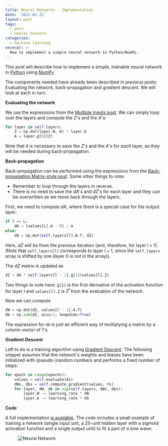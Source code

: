 ```yaml
---
title: Neural Networks - Implementation
date: '2022-01-22'
layout: post
tags:
  - post
  - neural network
categories:
  - machine learning
excerpt: >-
  How to implement a simple neural network in Python/NumPy.
---
```

This post will describe how to implement a simple, trainable neural network in
[Python](https://www.python.org) using [NumPy](https://numpy.org).

The components needed have already been described in previous posts:
Evaluating the network, back-propagation and gradient descent.
We will look at each in turn.

**Evaluating the network**

We use the expressions from the
[Multiple Inputs post](/blog/2023/01/neural-networks-03-multiple-inputs).
We can simply loop over the layers and compute the $Z$'s and the $A$'s:

```python
for layer in self.layers:
    Z = np.dot(layer.W, A) + layer.b
    A = layer.g[0](Z)
```

Note that it is necessary to save the $Z$'s and the $A$'s for *each* layer,
as they will be needed during back-propagation.

**Back-propagation**

Back-propagation can be performed using the expressions from the
[Back-propagation Matrix-style post](/blog/2023/01/neural-networks-07-back-propagation-matrix-style).
Some other things to note:
- Remember to loop through the layers in reverse.
- There is no need to save the $dA$'s and $dZ$'s for each layer and they can be overwritten as
  we move back through the layers.

First, we need to compute $dA$, where there is a special case for the output layer:

```python
if l == L:
    dA = (values[L].A - Y) / m
else:
    dA = np.dot(self.layers[l].W.T, dZ)
```

Here, $dZ$ will be from the previous iteration (and, therefore, for layer $l+1$).
(Note that `self.layers[l]` corresponds to layer $l+1$, since the `self.layers` array
is shifted by one (layer 0 is not in the array)).

The $dZ$ matrix is updated as

```python
dZ = dA * self.layers[l - 1].g[1](values[l].Z)
```

Two things to note here: `g[1]` is the first derivative of the activation function
for layer $l$ and `values[l].Z` is $Z^l$ from the evaluation of the network.

Now we can compute

```python
dW = np.dot(dZ, values[l - 1].A.T)
db = np.sum(dZ, axis=1, keepdims=True)
```

The expression for `db` is just an efficient way of multiplying a matrix by a
column vector of 1's.

**Gradient Descent**

Left to do is a training algorithm using
[Gradient Descent](/blog/2023/01/neural-networks-05-gradient-descent).
The following snippet assumes that the network's weights and biases have been
initialized with (pseudo-)random numbers and performs a fixed number of
steps:

```python
for epoch in range(epochs):
    values = self.evaluate(Xs)
    dWs, dbs = self.compute_gradient(values, Ys)
    for layer, dW, db in zip(self.layers, dWs, dbs):
        layer.W -= learning_rate * dW
        layer.b -= learning_rate * db
```

**Code**

A full implementation
[is available](https://github.com/janmarthedal/machine-learning-from-the-ground-up/blob/blog/simple_neural_network.py).
The code includes a small example of training a network (single input unit, a 20-unit hidden layer with
a sigmoid activation function and a single output unit) to fit a part of a sine wave:

<figure>
  <img src="/media/neural-network-sin-test.svg" class="img-responsive" alt="Neural Network">
</figure>

